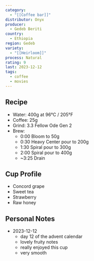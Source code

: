 ```yaml
---
category:
  - "[[Coffee bar]]"
distributor: Onyx
producer:
  - Gedeb Beriti
country:
  - Ethiopia
region: Gedeb
variety:
  - "[[Heirloom]]"
process: Natural
rating: 9
last: 2023-12-12
tags:
  - coffee
  - movies
---
```

## Recipe

- Water: 400g at 96°C / 205°F
- Coffee: 25g
- Grind: 3.3 Fellow Ode Gen 2
- Brew:
	- 0:00 Bloom to 50g
	- 0:30 Heavy Center pour to 200g
	- 1:30 Spiral pour to 300g
	- 2:00 Spiral pour to 400g
	- ~3:25 Drain

## Cup Profile

- Concord grape
- Sweet tea
- Strawberry
- Raw honey

## Personal Notes

- 2023-12-12
	- day 12 of the advent calendar
	- lovely fruity notes
	- really enjoyed this cup
	- very smooth
